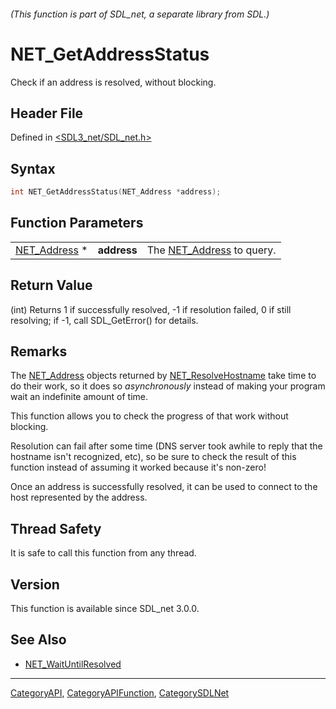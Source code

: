 ###### (This function is part of SDL_net, a separate library from SDL.)
# NET_GetAddressStatus

Check if an address is resolved, without blocking.

## Header File

Defined in [<SDL3_net/SDL_net.h>](https://github.com/libsdl-org/SDL_net/blob/main/include/SDL3_net/SDL_net.h)

## Syntax

```c
int NET_GetAddressStatus(NET_Address *address);
```

## Function Parameters

|                              |             |                                          |
| ---------------------------- | ----------- | ---------------------------------------- |
| [NET_Address](NET_Address) * | **address** | The [NET_Address](NET_Address) to query. |

## Return Value

(int) Returns 1 if successfully resolved, -1 if resolution failed, 0 if
still resolving; if -1, call SDL_GetError() for details.

## Remarks

The [NET_Address](NET_Address) objects returned by
[NET_ResolveHostname](NET_ResolveHostname) take time to do their work, so
it does so _asynchronously_ instead of making your program wait an
indefinite amount of time.

This function allows you to check the progress of that work without
blocking.

Resolution can fail after some time (DNS server took awhile to reply that
the hostname isn't recognized, etc), so be sure to check the result of this
function instead of assuming it worked because it's non-zero!

Once an address is successfully resolved, it can be used to connect to the
host represented by the address.

## Thread Safety

It is safe to call this function from any thread.

## Version

This function is available since SDL_net 3.0.0.

## See Also

- [NET_WaitUntilResolved](NET_WaitUntilResolved)

----
[CategoryAPI](CategoryAPI), [CategoryAPIFunction](CategoryAPIFunction), [CategorySDLNet](CategorySDLNet)

